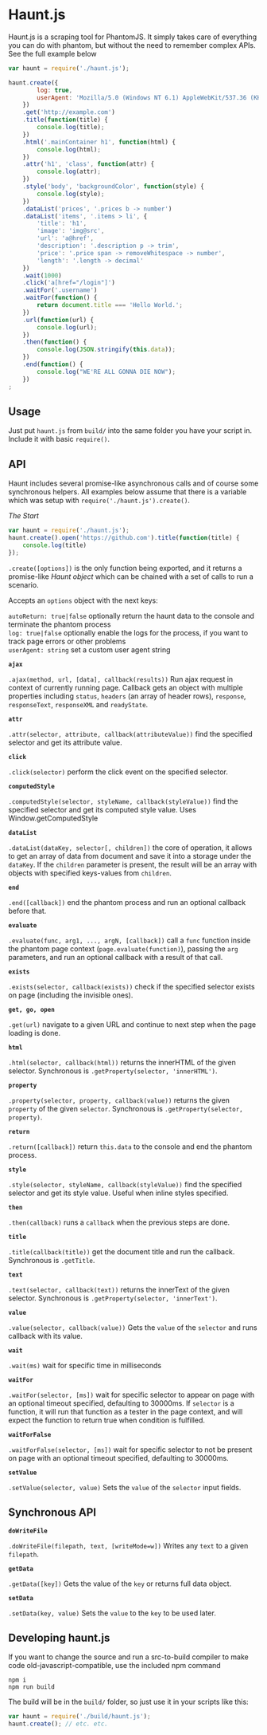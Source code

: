 # Haunt.js

Haunt.js is a scraping tool for PhantomJS. It simply takes care of everything you can do with phantom, but without the need to remember complex APIs. See the full example below


```javascript
var haunt = require('./haunt.js');

haunt.create({ 
        log: true,
        userAgent: 'Mozilla/5.0 (Windows NT 6.1) AppleWebKit/537.36 (KHTML, like Gecko) Chrome/41.0.2228.0 Safari/537.36'
    })
    .get('http://example.com')
    .title(function(title) {
        console.log(title);
    })
    .html('.mainContainer h1', function(html) {
        console.log(html);
    })
    .attr('h1', 'class', function(attr) {
        console.log(attr);
    })
    .style('body', 'backgroundColor', function(style) {
        console.log(style);
    })
    .dataList('prices', '.prices b -> number')
    .dataList('items', '.items > li', {
        'title': 'h1',
        'image': 'img@src',
        'url': 'a@href',
        'description': '.description p -> trim',
        'price': '.price span -> removeWhitespace -> number',
        'length': '.length -> decimal'
    })
    .wait(1000)
    .click('a[href="/login"]')
    .waitFor('.username')
    .waitFor(function() {
        return document.title === 'Hello World.';
    })
    .url(function(url) {
        console.log(url);
    })
    .then(function() {
        console.log(JSON.stringify(this.data));
    })
    .end(function() {
        console.log("WE'RE ALL GONNA DIE NOW");
    })
;
```

## Usage

Just put `haunt.js` from `build/` into the same folder you have your script in. Include it with basic `require()`.

## API

Haunt includes several promise-like asynchronous calls and of course some synchronous helpers. All examples below assume that there is a variable which was setup with `require('./haunt.js').create()`.

*The Start*

```javascript
var haunt = require('./haunt.js');
haunt.create().open('https://github.com').title(function(title) {
    console.log(title)
});
```

`.create([options])` is the only function being exported, and it returns a promise-like *Haunt object* which can be chained with a set of calls to run a scenario.

Accepts an `options` object with the next keys:

`autoReturn: true|false` optionally return the haunt data to the console and terminate the phantom process  
`log: true|false` optionally enable the logs for the process, if you want to track page errors or other problems  
`userAgent: string` set a custom user agent string

**`ajax`**

`.ajax(method, url, [data], callback(results))` Run ajax request in context of currently running page. Callback gets an object with multiple properties including `status`, `headers` (an array of header rows), `response`, `responseText`, `responseXML` and `readyState`.

**`attr`**

`.attr(selector, attribute, callback(attributeValue))` find the specified selector and get its attribute value.

**`click`**

`.click(selector)` perform the click event on the specified selector.

**`computedStyle`**

`.computedStyle(selector, styleName, callback(styleValue))` find the specified selector and get its computed style value. Uses Window.getComputedStyle

**`dataList`**

`.dataList(dataKey, selector[, children])` the core of operation, it allows to get an array of data from document and save it into a storage under the `dataKey`. If the `children` parameter is present, the result will be an array with objects with specified keys-values from `children`.  

**`end`**

`.end([callback])` end the phantom process and run an optional callback before that.

**`evaluate`**

`.evaluate(func, arg1, ..., argN, [callback])` call a `func` function inside the phantom page context (`page.evaluate(function)`), passing the `arg` parameters, and run an optional callback with a result of that call.

**`exists`**

`.exists(selector, callback(exists))` check if the specified selector exists on page (including the invisible ones).

**`get, go, open`**

`.get(url)` navigate to a given URL and continue to next step when the page loading is done.

**`html`**

`.html(selector, callback(html))` returns the innerHTML of the given selector. Synchronous is `.getProperty(selector, 'innerHTML')`.

**`property`**

`.property(selector, property, callback(value))` returns the given `property` of the given `selector`. Synchronous is `.getProperty(selector, property)`.

**`return`**

`.return([callback])` return `this.data` to the console and end the phantom process.

**`style`**

`.style(selector, styleName, callback(styleValue))` find the specified selector and get its style value. Useful when inline styles specified.

**`then`**

`.then(callback)` runs a `callback` when the previous steps are done.

**`title`**

`.title(callback(title))` get the document title and run the callback. Synchronous is `.getTitle`.

**`text`**

`.text(selector, callback(text))` returns the innerText of the given selector. Synchronous is `.getProperty(selector, 'innerText')`.

**`value`**

`.value(selector, callback(value))` Gets the `value` of the `selector` and runs callback with its value.

**`wait`**

`.wait(ms)` wait for specific time in milliseconds

**`waitFor`**

`.waitFor(selector, [ms])` wait for specific selector to appear on page with an optional timeout specified, defaulting to 30000ms. If `selector` is a function, it will run that function as a tester in the page context, and will expect the function to return true when condition is fulfilled.

**`waitForFalse`**

`.waitForFalse(selector, [ms])` wait for specific selector to not be present on page with an optional timeout specified, defaulting to 30000ms.

**`setValue`**

`.setValue(selector, value)` Sets the `value` of the `selector` input fields.

## Synchronous API

**`doWriteFile`**

`.doWriteFile(filepath, text, [writeMode=w])` Writes any `text` to a given `filepath`.

**`getData`**

`.getData([key])` Gets the value of the `key` or returns full data object.

**`setData`**

`.setData(key, value)` Sets the `value` to the `key` to be used later. 



## Developing haunt.js

If you want to change the source and run a src-to-build compiler to make code old-javascript-compatible, use the included npm command

```
npm i
npm run build
```

The build will be in the `build/` folder, so just use it in your scripts like this:

```javascript
var haunt = require('./build/haunt.js');
haunt.create(); // etc. etc.
```